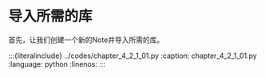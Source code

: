 # 导入所需的库

首先，让我们创建一个新的Note并导入所需的库。

:::{literalinclude} ../codes/chapter_4_2_1_01.py
:caption: chapter_4_2_1_01.py
:language: python
:linenos:
:::
